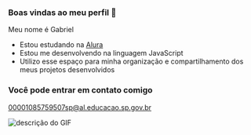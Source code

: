 ### Boas vindas ao meu perfil 🐺

Meu nome é Gabriel

- Estou estudando na [Alura](https://www.alura.com.br)
- Estou me desenvolvendo na linguagem JavaScript
- Utilizo esse espaço para minha organização e compartilhamento dos meus projetos desenvolvidos

### Você pode entrar em contato comigo

00001085759507sp@al.educacao.sp.gov.br

![descrição do GIF](https://media1.tenor.com/m/boPATj9au5UAAAAd/lycanroc-midnight.gif)
